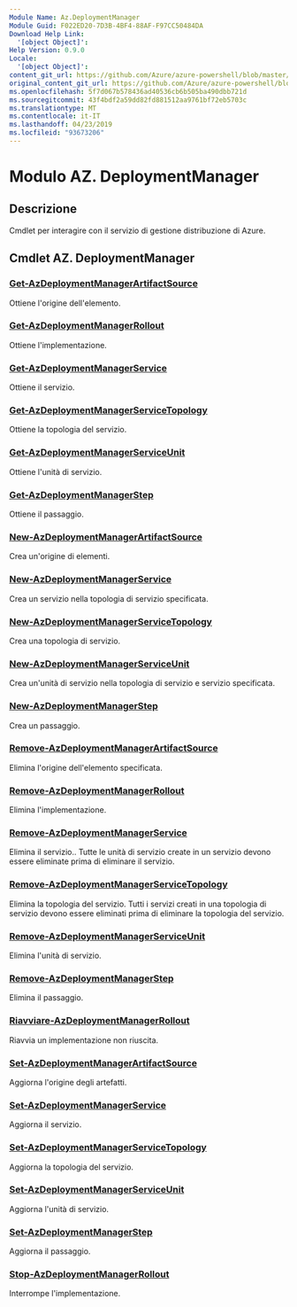 ```yaml
---
Module Name: Az.DeploymentManager
Module Guid: F022ED20-7D3B-4BF4-88AF-F97CC50484DA
Download Help Link:
  '[object Object]': 
Help Version: 0.9.0
Locale:
  '[object Object]': 
content_git_url: https://github.com/Azure/azure-powershell/blob/master/src/DeploymentManager/DeploymentManager/help/Az.DeploymentManager.md
original_content_git_url: https://github.com/Azure/azure-powershell/blob/master/src/DeploymentManager/DeploymentManager/help/Az.DeploymentManager.md
ms.openlocfilehash: 5f7d067b578436ad40536cb6b505ba490dbb721d
ms.sourcegitcommit: 43f4bdf2a59dd82fd881512aa9761bf72eb5703c
ms.translationtype: MT
ms.contentlocale: it-IT
ms.lasthandoff: 04/23/2019
ms.locfileid: "93673206"
---
```

# Modulo AZ. DeploymentManager
## Descrizione
Cmdlet per interagire con il servizio di gestione distribuzione di Azure.

## Cmdlet AZ. DeploymentManager
### [Get-AzDeploymentManagerArtifactSource](Get-AzDeploymentManagerArtifactSource.md)
Ottiene l'origine dell'elemento.

### [Get-AzDeploymentManagerRollout](Get-AzDeploymentManagerRollout.md)
Ottiene l'implementazione.

### [Get-AzDeploymentManagerService](Get-AzDeploymentManagerService.md)
Ottiene il servizio.

### [Get-AzDeploymentManagerServiceTopology](Get-AzDeploymentManagerServiceTopology.md)
Ottiene la topologia del servizio.

### [Get-AzDeploymentManagerServiceUnit](Get-AzDeploymentManagerServiceUnit.md)
Ottiene l'unità di servizio.

### [Get-AzDeploymentManagerStep](Get-AzDeploymentManagerStep.md)
Ottiene il passaggio.

### [New-AzDeploymentManagerArtifactSource](New-AzDeploymentManagerArtifactSource.md)
Crea un'origine di elementi.

### [New-AzDeploymentManagerService](New-AzDeploymentManagerService.md)
Crea un servizio nella topologia di servizio specificata.

### [New-AzDeploymentManagerServiceTopology](New-AzDeploymentManagerServiceTopology.md)
Crea una topologia di servizio.

### [New-AzDeploymentManagerServiceUnit](New-AzDeploymentManagerServiceUnit.md)
Crea un'unità di servizio nella topologia di servizio e servizio specificata.

### [New-AzDeploymentManagerStep](New-AzDeploymentManagerStep.md)
Crea un passaggio.

### [Remove-AzDeploymentManagerArtifactSource](Remove-AzDeploymentManagerArtifactSource.md)
Elimina l'origine dell'elemento specificata.

### [Remove-AzDeploymentManagerRollout](Remove-AzDeploymentManagerRollout.md)
Elimina l'implementazione.

### [Remove-AzDeploymentManagerService](Remove-AzDeploymentManagerService.md)
Elimina il servizio.. Tutte le unità di servizio create in un servizio devono essere eliminate prima di eliminare il servizio.

### [Remove-AzDeploymentManagerServiceTopology](Remove-AzDeploymentManagerServiceTopology.md)
Elimina la topologia del servizio. Tutti i servizi creati in una topologia di servizio devono essere eliminati prima di eliminare la topologia del servizio.

### [Remove-AzDeploymentManagerServiceUnit](Remove-AzDeploymentManagerServiceUnit.md)
Elimina l'unità di servizio.

### [Remove-AzDeploymentManagerStep](Remove-AzDeploymentManagerStep.md)
Elimina il passaggio.

### [Riavviare-AzDeploymentManagerRollout](Restart-AzDeploymentManagerRollout.md)
Riavvia un implementazione non riuscita.

### [Set-AzDeploymentManagerArtifactSource](Set-AzDeploymentManagerArtifactSource.md)
Aggiorna l'origine degli artefatti.

### [Set-AzDeploymentManagerService](Set-AzDeploymentManagerService.md)
Aggiorna il servizio.

### [Set-AzDeploymentManagerServiceTopology](Set-AzDeploymentManagerServiceTopology.md)
Aggiorna la topologia del servizio.

### [Set-AzDeploymentManagerServiceUnit](Set-AzDeploymentManagerServiceUnit.md)
Aggiorna l'unità di servizio.

### [Set-AzDeploymentManagerStep](Set-AzDeploymentManagerStep.md)
Aggiorna il passaggio.

### [Stop-AzDeploymentManagerRollout](Stop-AzDeploymentManagerRollout.md)
Interrompe l'implementazione.

